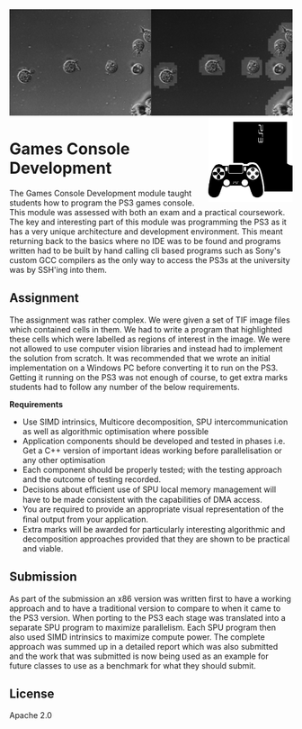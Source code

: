 
<img src='preview.png' />

<img src='icon.png' width='150' height='150' align='right' />

# Games Console Development

The Games Console Development module taught students how to program the PS3 games console. This module was assessed with both an exam and a practical coursework. The key and interesting part of this module was programming the PS3 as it has a very unique architecture and development environment. This meant returning back to the basics where no IDE was to be found and programs written had to be built by hand calling cli based programs such as Sony's custom GCC compilers as the only way to access the PS3s at the university was by SSH'ing into them. 
 
## Assignment

The assignment was rather complex. We were given a set of TIF image files which contained cells in them. We had to write a program that highlighted these cells which were labelled as regions of interest in the image. We were not allowed to use computer vision libraries and instead had to implement the solution from scratch. It was recommended that we wrote an initial implementation on a Windows PC before converting it to run on the PS3. Getting it running on the PS3 was not enough of course, to get extra marks students had to follow any number of the below requirements. 

**Requirements**

* Use SIMD intrinsics, Multicore decomposition, SPU intercommunication as well as algorithmic optimisation where possible
*  Application components should be developed and tested in phases i.e. Get a C++ version of important ideas working before parallelisation or any other optimisation
*  Each component should be properly tested; with the testing approach and the outcome of testing recorded.
* Decisions about eﬃcient use of SPU local memory management will have to be made consistent with the capabilities of DMA access.
* You are required to provide an appropriate visual representation of the ﬁnal output from your application.
* Extra marks will be awarded for particularly interesting algorithmic and decomposition approaches provided that they are shown to be practical and viable.

## Submission

As part of the submission an x86 version was written first to have a working approach and to have a traditional version to compare to when it came to the PS3 version. When porting to the PS3 each stage was translated into a separate SPU program to maximize parallelism. Each SPU program then also used SIMD intrinsics to maximize compute power. The complete approach was summed up in a detailed report which was also submitted and the work that was submitted is now being used as an example for future classes to use as a benchmark for what they should submit. 

## License

Apache 2.0